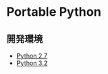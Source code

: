 # Portable Python

## 開発環境
- [Python 2.7](http://portablepython.com/wiki/PortablePython2.7.6.1/)
- [Python 3.2](http://portablepython.com/wiki/PortablePython3.2.5.1/)

